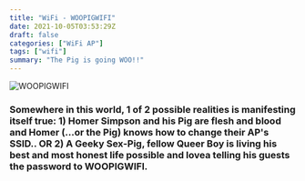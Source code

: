```yaml
---
title: "WiFi - WOOPIGWIFI"
date: 2021-10-05T03:53:29Z
draft: false
categories: ["WiFi AP"]
tags: ["wifi"]
summary: "The Pig is going WOO!!"
---
```


![WOOPIGWIFI](/img/wifiap/wifiwoopig.png)
### Somewhere in this world, 1 of 2 possible realities is manifesting itself true: 1) Homer Simpson and his Pig are flesh and blood and Homer (...or the Pig) knows how to change their AP's SSID.. OR 2) A Geeky Sex-Pig, fellow Queer Boy is living his best and most honest life possible and lovea telling his guests the password to WOOPIGWIFI.
